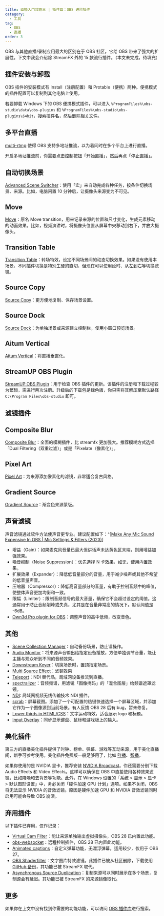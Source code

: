 ```yaml
---
title: 直播入门攻略三 | 插件篇：OBS 进阶插件
category:
  - 工具
tag:
  - OBS
  - 直播
order: 3
---
```


OBS 与其他直播/录制应用最大的区别在于 OBS 社区，它给 OBS 带来了强大的扩展性。下文中我会介绍除 StreamFX 外的 15 款流行插件。（本文未完成，待填充）

## 插件安装与卸载

OBS 插件的安装模式有 Install（注册配置）和 Protable（便携）两种。便携模式的插件配置可以复制到其他电脑上使用。

若要卸载 Windows 下的 OBS 便携模式插件，可以进入 `%ProgramFiles%\obs-studio\data\obs-plugins` 和 `%ProgramFiles%\obs-studio\obs-plugins\64bit`，搜索插件名，然后删除相关文件。

## 多平台直播

[multi-rtmp](https://github.com/sorayuki/obs-multi-rtmp) 使得 OBS 支持多地址推流，以为着同时在多个平台上进行直播。

开启多地址推流前，你需要点击控制按钮「开始直播」，然后再点「停止直播」。

## 自动切换场景

[Advanced Scene Switcher](https://obsproject.com/forum/resources/advanced-scene-switcher.395/)：使用「宏」来自动完成各种任务，按条件切换场景、来源。比如，电脑闲置 10 分钟后，让摄像头来源变为不可见。

## Move

[Move](https://obsproject.com/forum/resources/move.913/)：原名 Move transition，用来记录来源的位置和尺寸变化，生成元素移动的动画效果。比如，视频演讲时，将摄像头位置从屏幕中央移动到右下，并放大摄像头。

## Transition Table

[Transition Table](https://obsproject.com/forum/resources/transition-table.1174/)：转场特效，设定不同场景间的动态切换效果。如果没有使用本场景，不同插件切换是特别生硬的直切，但现在可以使用延时、从左到右等切换滤镜。

## Source Copy

[Source Copy](https://obsproject.com/forum/resources/source-copy.1261/)：更方便地复制、保存场景设置。

## Source Dock

[Source Dock](https://obsproject.com/forum/resources/source-dock.1317/)：为单独场景或来源建立控制栏，使用小窗口预览场景。

## Aitum Vertical

[Aitum Vertical](https://obsproject.com/forum/resources/aitum-vertical.1715/)：将直播垂直化。

## StreamUP OBS Plugin

[StreamUP OBS Plugin](https://streamup.tips/plugin)：用于检查 OBS 插件的更新。该插件的注册和下载过程较为繁琐，需进行两次注册。升级后的下载包是绿色版，你只需将其解压至默认路径 `C:\Program Files\obs-studio` 即可。

## 滤镜插件

## Composite Blur

[Composite Blur](https://obsproject.com/forum/resources/composite-blur.1780/)：全面的模糊插件，比 streamfx 更加强大。推荐模糊方式选择「Dual Filtering（双重过滤）」或是「Pixelate（像素化）」。

## Pixel Art

[Pixel Art](https://obsproject.com/forum/resources/pixel-art.1789/)：为来源添加像素化的滤镜，非常适合复古风格。

## Gradient Source

[Gradient Source](https://obsproject.com/forum/resources/gradient-source.1172/)：渐变色来源蒙版。

## 声音滤镜

声音滤镜通过软件方法使声音更专业。建议配置如下：^[[Make Any Mic Sound Expensive In OBS | Mic Settings & Filters (2023)](https://www.youtube.com/watch?v=G1VzeT9t24Y)]

- 增益（Gain）：如果麦克风音量已最大但讲话声未达黄色区末端，则用增益加强效果。
- 噪音抑制（Noise Suppression）：优先选择 N 卡效果，如无，使用内置效果。
- 扩展效果（Expander）：降低低音量部分的音量，用于减少噪声或其他不希望的低音量声音。
- 压缩器（Compressor）：降低高音量部分的音量，有助于控制音频中的峰值，使整体声音更加均衡和一致。
- 限幅（Limiter）：限制音频信号的最大音量，确保它不会超过设定的阈值。这通常用于防止音频削峰或失真，尤其是在音量非常高的情况下。默认阈值是 -6dB。
- [Own3d Pro plugin for OBS](https://api.own3d.pro/v1/downloads/obs-plugin/windows/latest?qt_version=6)：调整声音的高中低频，改变音色。

## 其他

- [Scene Collection Manager](https://obsproject.com/forum/resources/scene-collection-manager.1434/)：自动备份场景，防止误操作。
- [Audio Monitor](https://obsproject.com/forum/resources/audio-monitor.1186/)：将来源声音输出给指定设备播放，方便单独调节音量，能让主播与观众听到不同的音频效果。
- [Downstream Keyer](https://obsproject.com/forum/resources/downstream-keyer.1254/)：切换场景时，置顶指定场景。
- [Multi Source Effect](https://github.com/norihiro/obs-multisource-effect)：滤镜效果
- [Teleport](https://github.com/fzwoch/obs-teleport)：NDI 替代品，局域网设备推流到直播。
- [spectralizer](https://github.com/univrsal/spectralizer)：音频频谱，用滤镜「图像掩码」的「混合图层」给频谱遮罩滤镜。
- [NDI](https://obsproject.com/forum/resources/obs-ndi-newtek-ndi%E2%84%A2-integration-into-obs-studio.528/): 局域网视频无线传输技术 NDI 插件。
- [scrab](https://obsproject.com/forum/resources/scrab.845/)：屏幕截图。添加了一个可配置的热键快速选择一个屏幕区域，并添加它作为一个图像源到当前场景。有人反馈 OBS 28 后有 bug，暂未修复。
- [Lower thirds in HTML/CSS](https://obsproject.com/forum/resources/lower-thirds-in-html-css.928/)：文字运动特效，适合展示 logo 和标题。
- [Input Overlay](https://obsproject.com/forum/resources/input-overlay.552/)：同步显示键盘、鼠标和游戏板上的输入。

## 美化插件

第三方的直播美化插件提供了时钟、榜单、弹幕、游戏等互动来源，用于美化直播间，新手可参考使用。美化插件免费版一般足够用了，比如 [咩播](https://yun.miebo.cn/)、[智播](http://zbmate.com/)。

如果你使用的是 NVIDIA 显卡，推荐安装 [NVIDIA Broadcast](https://www.nvidia.com/en-us/geforce/broadcasting/broadcast-sdk/resources/)。你还需要分别下载 Audio Effects 和 Video Effects。这样可以确保在 OBS 中直接使用各种效果滤镜，比如降噪和去背景等功能。此外，在 Windows 设置的「系统 > 显示 > 显卡 > 默认图形设置」中，务必关闭「硬件加速 GPU 计划」选项。如果不关闭，OBS 将无法显示 NVIDIA 的音效滤镜。原因是硬件加速 GPU 和 NVIDIA 音效滤镜同时启用可能会导致 OBS 崩溃。

## 弃用插件

以下插件已弃用，仅作记录：

- [Virtual Cam Filter](https://obsproject.com/forum/resources/virtual-cam-filter.1142/)：能让来源单独输出虚拟摄像头，OBS 28 已内置此功能。
- [obs-websocket](https://obsproject.com/forum/resources/obs-websocket-remote-control-obs-studio-from-websockets.466/)：远程控制插件，OBS 28 已内置此功能。
- [Animated captions](https://obsproject.com/forum/resources/animated-captions-with-obs-controller-and-a-preview-function.1407/)：自定义弹幕功能，无漂浮弹幕，适用较少，仅用于 OBS 27。
- [OBS Shaderfilter](https://obsproject.com/forum/threads/shaderfilter-went-away.155555/#post-571174)：文字图片特效滤镜。此插件已被从社区删除，下载使用 [GitHub 备份](https://github.com/Oncorporation/obs-shaderfilter/releases/)，其功能已被 StreamFX 取代。
- [Asynchronous Source Duplication](https://obsproject.com/forum/resources/asynchronous-source-duplication.1483/)：复制来源可以同时展示在多个场景，复制源会有延迟。其功能已被 StreamFX 的来源镜像取代。

## 更多

如果你在上文中没有找到你需要的功能功能，可以访问 [OBS 插件库](https://obsproject.com/forum/resources/categories/obs-studio-plugins.6/)进行搜索。
